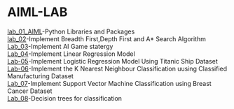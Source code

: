 # AIML-LAB

[lab_01_AIML](https://github.com/vivekvardhan30/AIML-LAB/blob/main/Lab_01_AIML.ipynb)-Python Libraries and Packages <br>
[lab_02](https://github.com/vivekvardhan30/AIML-LAB/blob/main/Lab_02.ipynb)-Implement Breadth First,Depth First and A* Search Algorithm<br>
[Lab_03](https://github.com/vivekvardhan30/AIML-LAB/blob/main/Lab_03.ipynb)-Implement AI Game statergy<br>
[Lab_04](https://github.com/vivekvardhan30/AIML-LAB/blob/main/Lab_04.ipynb)-Implement Linear Regression Model<br>
[Lab-05](https://github.com/vivekvardhan30/AIML-LAB/blob/main/Lab_05_AIML.ipynb)-Implement Logistic Regression Model Using Titanic Ship Dataset<br>
[Lab-06](https://github.com/vivekvardhan30/AIML-LAB/blob/main/Lab_06_AIML.ipynb)-Implement the K Nearest Neighbour Classification uusing Classified Manufacturing Dataset<br>
[Lab_07](https://github.com/vivekvardhan30/AIML-LAB/blob/main/Lab_07.ipynb)-Implement Support Vector Machine Classification using Breast Cancer Dataset<br>
[Lab_08](https://github.com/vivekvardhan30/AIML-LAB/blob/main/Lab_08.ipynb)-Decision trees for classification
